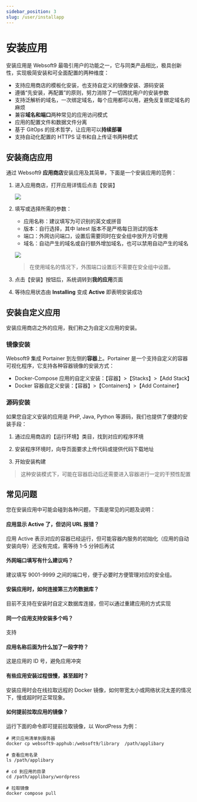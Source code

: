 ```yaml
---
sidebar_position: 3
slug: /user/installapp
---
```


# 安装应用

安装应用是 Websoft9 最吸引用户的功能之一，它与同类产品相比，极具创新性，实现极简安装和可全面配置的两种维度：  

- 支持应用商店的模板化安装，也支持自定义的镜像安装、源码安装
- 遵循“先安装，再配置”的原则，努力消除了一切困扰用户的安装参数
- 支持泛解析的域名，一次绑定域名，每个应用都可以用，避免反复绑定域名的麻烦
- 兼容**域名和端口**两种常见的应用访问模式
- 应用的配置文件和数据文件分离
- 基于 GitOps 的技术哲学，让应用可以**持续部署**
- 支持自动化配置的 HTTPS 证书和自上传证书两种模式

## 安装商店应用

通过 Websoft9 **应用商店**安装应用及其简单，下面是一个安装应用的范例：  

1. 进入应用商店，打开应用详情后点击【安装】

   ![](https://libs.websoft9.com/Websoft9/DocsPicture/zh/websoft9/websoft9-appstoredetail.png)

2. 填写或选择所需的参数：

   - 应用名称：建议填写为可识别的英文或拼音
   - 版本：自行选择，其中 latest 版本不是严格每日测试的版本
   - 端口：外网访问端口，设置后需要同时在安全组中放开方可使用
   - 域名：自动产生的域名或自行额外增加域名，也可以禁用自动产生的域名

   ![](https://libs.websoft9.com/Websoft9/DocsPicture/zh/websoft9/websoft9-installapp-fill.png)

   > 在使用域名的情况下，外围端口设置后不需要在安全组中设置。  

3. 点击【安装】按钮后，系统调转到**我的应用**页面

4. 等待应用状态由 **Installing** 变成 **Active** 即表明安装成功


## 安装自定义应用

安装应用商店之外的应用，我们称之为自定义应用的安装。

### 镜像安装

Websoft9 集成 Portainer 到左侧的**容器**上。Portainer 是一个支持自定义的容器可视化程序，它支持各种容器镜像的安装方式：  

- Docker-Compose 应用的自定义安装：【容器】>【Stacks】>【Add Stack】
- Docker 容器自定义安装：【容器】>【Containers】>【Add Container】

### 源码安装

如果您自定义安装的应用是 PHP, Java, Python 等源码，我们也提供了便捷的安装手段：

1. 通过应用商店的【运行环境】类目，找到对应的程序环境

2. 安装程序环境时，向导页面要求上传代码或提供代码下载地址

3. 开始安装构建

> 这种安装模式下，可能在容器启动后还需要进入容器进行一定的干预性配置

## 常见问题

您在安装应用中可能会碰到各种问题，下面是常见的问题及说明：

#### 应用显示 Active 了，但访问 URL 报错？

应用 Active 表示对应的容器已经运行，但可能容器内服务的初始化（应用的自动安装向导）还没有完成，需等待 1-5 分钟后再试

#### 外网端口填写有什么建议吗？

建议填写 9001-9999 之间的端口号，便于必要时方便管理对应的安全组。  

#### 安装应用时，如何连接第三方的数据库？

目前不支持在安装时自定义数据库连接，但可以通过重建应用的方式实现

#### 同一个应用支持安装多个吗？

支持

#### 应用名称后面为什么加了一段字符？

这是应用的 ID 号，避免应用冲突

#### 有些应用安装过程很慢，甚至超时？

安装应用时会在线拉取远程的 Docker 镜像，如何带宽太小或网络状况太差的情况下，慢或超时时正常现象。  

#### 如何提前拉取应用的镜像？

运行下面的命令即可提前拉取镜像，以 WordPress 为例：

```
# 拷贝应用清单到服务器
docker cp websoft9-apphub:/websoft9/library  /path/applibary

# 查看应用名录
ls /path/applibary

# cd 到应用的目录
cd /path/applibary/wordpress

# 拉取镜像
docker compose pull 
```
